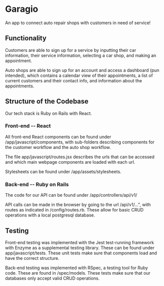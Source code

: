 # Garagio

An app to connect auto repair shops with customers in need of service!

## Functionality

Customers are able to sign up for a service by inputting their car information, their service information, selecting a car shop, and making an appointment.

Auto shops are able to sign up for an account and access a dashboard (pun intended), which contains a calendar view of their appointments, a list of current customers and their contact info, and information about the appointments.

## Structure of the Codebase

Our tech stack is Ruby on Rails with React.

### Front-end -- React

All front-end React components can be found under /app/javascript/components, with sub-folders describing components for the customer workflow and the auto shop workflow.

The file app/javascript/routes.jsx describes the urls that can be accessed and which main webpage components are loaded with each url.

Stylesheets can be found under /app/assets/stylesheets.

### Back-end -- Ruby on Rails

The code for our API can be found under /app/controllers/api/v1/

API calls can be made in the browser by going to the url /api/v1/...", with routes as indicated in /config/routes.rb. These allow for basic CRUD operations with a local postgresql database.

## Testing

Front-end testing was implemented with the Jest test-running framework with Enzyme as a supplemental testing library. These can be found under app/javascript/tests. These unit tests make sure that components load and have the correct structure.

Back-end testing was implemented with RSpec, a testing tool for Ruby code. These are found in /spec/models. These tests make sure that our databases only accept valid CRUD operations.
